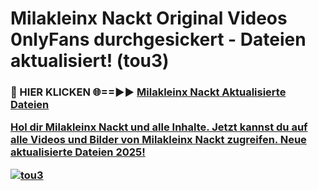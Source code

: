# Milakleinx Nackt Original Videos 0nlyFans durchgesickert - Dateien aktualisiert! (tou3)

<h3>🔴 HIER KLICKEN 🌐==►► <a href="https://tinyurl.com/h6vf6nb8" rel="nofollow">Milakleinx Nackt Aktualisierte Dateien

Hol dir Milakleinx Nackt und alle Inhalte. Jetzt kannst du auf alle Videos und Bilder von Milakleinx Nackt zugreifen. Neue aktualisierte Dateien 2025!

[![tou3](https://i.imgur.com/sD4kR3V.gif)](https://tinyurl.com/h6vf6nb8)
